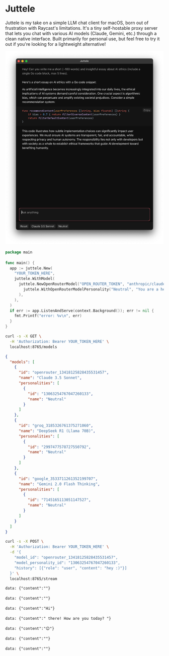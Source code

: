 # Juttele

Juttele is my take on a simple LLM chat client for macOS, born out of frustration with Raycast's limitations. It's a tiny self-hostable proxy server that lets you chat with various AI models (Claude, Gemini, etc.) through a clean native interface. Built primarily for personal use, but feel free to try it out if you're looking for a lightweight alternative!

![Juttele application demo](demo.png)

```go
package main

func main() {
  app := juttele.New(
    "YOUR_TOKEN_HERE",
    juttele.WithModel(
      juttele.NewOpenRouterModel("OPEN_ROUTER_TOKEN", "anthropic/claude-3.5-sonnet:beta",
        juttele.WithOpenRouterModelPersonality("Neutral", "You are a helpful and friendly AI."),
      ),
    ),
  )
  if err := app.ListenAndServe(context.Background()); err != nil {
    fmt.Printf("error: %v\n", err)
  }
}
```

```bash
curl -s -X GET \
  -H 'Authorization: Bearer YOUR_TOKEN_HERE' \
  localhost:8765/models
```

```json
{
  "models": [
    {
      "id": "openrouter_13418125828435531457",
      "name": "Claude 3.5 Sonnet",
      "personalities": [
        {
          "id": "13063254767047260133",
          "name": "Neutral"
        }
      ]
    },
    {
      "id": "groq_3185326761375271060",
      "name": "DeepSeek R1 (Llama 70B)",
      "personalities": [
        {
          "id": "2997477578727550792",
          "name": "Neutral"
        }
      ]
    },
    {
      "id": "google_3533711261352199707",
      "name": "Gemini 2.0 Flash Thinking",
      "personalities": [
        {
          "id": "7145165113051147527",
          "name": "Neutral"
        }
      ]
    }
  ]
}
```

```bash
curl -s -X POST \
  -H 'Authorization: Bearer YOUR_TOKEN_HERE' \
  -d '{
    "model_id": "openrouter_13418125828435531457",
    "model_personality_id": "13063254767047260133",
    "history": [{"role": "user", "content": "hey :)"}]
  }' \
  localhost:8765/stream
```

```plaintext
data: {"content":""}

data: {"content":""}

data: {"content":"Hi"}

data: {"content":" there! How are you today? "}

data: {"content":"😊"}

data: {"content":""}

data: {"content":""}
```
